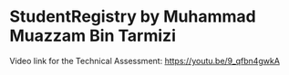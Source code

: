 # StudentRegistry by Muhammad Muazzam Bin Tarmizi

Video link for the Technical Assessment:
https://youtu.be/9_qfbn4gwkA
